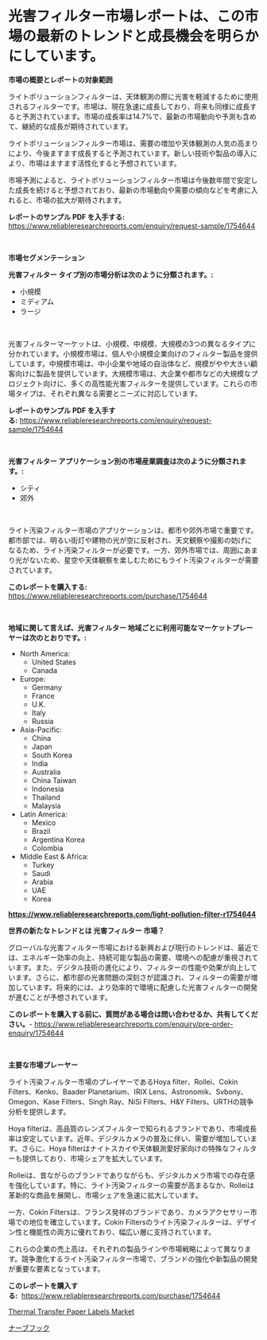 <p><h1>光害フィルター市場レポートは、この市場の最新のトレンドと成長機会を明らかにしています。</h1></p><p><strong>市場の概要とレポートの対象範囲</strong></p>
<p><p>ライトポリューションフィルターは、天体観測の際に光害を軽減するために使用されるフィルターです。市場は、現在急速に成長しており、将来も同様に成長すると予測されています。市場の成長率は14.7%で、最新の市場動向や予測も含めて、継続的な成長が期待されています。</p><p>ライトポリューションフィルター市場は、需要の増加や天体観測の人気の高まりにより、今後ますます成長すると予測されています。新しい技術や製品の導入により、市場はますます活性化すると予想されています。</p><p>市場予測によると、ライトポリューションフィルター市場は今後数年間で安定した成長を続けると予想されており、最新の市場動向や需要の傾向などを考慮に入れると、市場の拡大が期待されます。</p></p>
<p><strong>レポートのサンプル PDF を入手する:</strong> <a href="https://www.reliableresearchreports.com/enquiry/request-sample/1754644">https://www.reliableresearchreports.com/enquiry/request-sample/1754644</a></p>
<p>&nbsp;</p>
<p><strong>市場セグメンテーション</strong></p>
<p><strong>光害フィルター タイプ別の市場分析は次のように分類されます。:</strong></p>
<p><ul><li>小規模</li><li>ミディアム</li><li>ラージ</li></ul></p>
<p>&nbsp;</p>
<p><p>光害フィルターマーケットは、小規模、中規模、大規模の3つの異なるタイプに分かれています。小規模市場は、個人や小規模企業向けのフィルター製品を提供しています。中規模市場は、中小企業や地域の自治体など、規模がやや大きい顧客向けに製品を提供しています。大規模市場は、大企業や都市などの大規模なプロジェクト向けに、多くの高性能光害フィルターを提供しています。これらの市場タイプは、それぞれ異なる需要とニーズに対応しています。</p></p>
<p><strong>レポートのサンプル PDF を入手する:</strong>&nbsp;<a href="https://www.reliableresearchreports.com/enquiry/request-sample/1754644">https://www.reliableresearchreports.com/enquiry/request-sample/1754644</a></p>
<p>&nbsp;</p>
<p><strong> 光害フィルター アプリケーション別の市場産業調査は次のように分類されます。:</strong></p>
<p><ul><li>シティ</li><li>郊外</li></ul></p>
<p>&nbsp;</p>
<p><p>ライト汚染フィルター市場のアプリケーションは、都市や郊外市場で重要です。都市部では、明るい街灯や建物の光が空に反射され、天文観察や撮影の妨げになるため、ライト汚染フィルターが必要です。一方、郊外市場では、周囲にあまり光がないため、星空や天体観察を楽しむためにもライト汚染フィルターが需要されています。</p></p>
<p><strong>このレポートを購入する:</strong>&nbsp; <a href="https://www.reliableresearchreports.com/purchase/1754644">https://www.reliableresearchreports.com/purchase/1754644</a></p>
<p>&nbsp;</p>
<p><strong>地域に関して言えば、光害フィルター 地域ごとに利用可能なマーケットプレーヤーは次のとおりです。:</strong></p>
<p><ul>
    <li>
        North America:
        <ul>
            <li>United States</li>
            <li>Canada</li>
        </ul>
    </li>
    <li>
        Europe:
        <ul>
            <li>Germany</li>
            <li>France</li>
            <li>U.K.</li>
            <li>Italy</li>
            <li>Russia</li>
        </ul>
    </li>
    <li>
        Asia-Pacific:
        <ul>
            <li>China</li>
            <li>Japan</li>
            <li>South Korea</li>
            <li>India</li>
            <li>Australia</li>
            <li>China Taiwan</li>
            <li>Indonesia</li>
            <li>Thailand</li>
            <li>Malaysia</li>
        </ul>
    </li>
    <li>
        Latin America:
        <ul>
            <li>Mexico</li>
            <li>Brazil</li>
            <li>Argentina Korea</li>
            <li>Colombia</li>
        </ul>
    </li>
    <li>
        Middle East & Africa:
        <ul>
            <li>Turkey</li>
            <li>Saudi</li>
            <li>Arabia</li>
            <li>UAE</li>
            <li>Korea</li>
        </ul>
    </li>
    </ul></p>
<p><strong><a href="https://www.reliableresearchreports.com/light-pollution-filter-r1754644">https://www.reliableresearchreports.com/light-pollution-filter-r1754644</a></strong>&nbsp;</p>
<p><strong>世界の新たなトレンドとは 光害フィルター 市場？</strong></p>
<p><p>グローバルな光害フィルター市場における新興および現行のトレンドは、最近では、エネルギー効率の向上、持続可能な製品の需要、環境への配慮が重視されています。また、デジタル技術の進化により、フィルターの性能や効果が向上しています。さらに、都市部の光害問題の深刻さが認識され、フィルターの需要が増加しています。将来的には、より効率的で環境に配慮した光害フィルターの開発が進むことが予想されています。</p></p>
<p><strong>このレポートを購入する前に、質問がある場合は問い合わせるか、共有してください。</strong>- <a href="https://www.reliableresearchreports.com/enquiry/pre-order-enquiry/1754644">https://www.reliableresearchreports.com/enquiry/pre-order-enquiry/1754644</a></p>
<p>&nbsp;</p>
<p><strong>主要な市場プレーヤー</strong></p>
<p><p>ライト汚染フィルター市場のプレイヤーであるHoya filter、Rollei、Cokin Filters、Kenko、Baader Planetarium、IRIX Lens、Astronomik、Svbony、Omegon、Kase Filters、Singh Ray、NiSi Filters、H&Y Filters、URTHの競争分析を提供します。</p><p>Hoya filterは、高品質のレンズフィルターで知られるブランドであり、市場成長率は安定しています。近年、デジタルカメラの普及に伴い、需要が増加しています。さらに、Hoya filterはナイトスカイや天体観測愛好家向けの特殊なフィルターも提供しており、市場シェアを拡大しています。</p><p>Rolleiは、昔ながらのブランドでありながらも、デジタルカメラ市場での存在感を強化しています。特に、ライト汚染フィルターの需要が高まるなか、Rolleiは革新的な商品を展開し、市場シェアを急速に拡大しています。</p><p>一方、Cokin Filtersは、フランス発祥のブランドであり、カメラアクセサリー市場での地位を確立しています。Cokin Filtersのライト汚染フィルターは、デザイン性と機能性の両方に優れており、幅広い層に支持されています。</p><p>これらの企業の売上高は、それぞれの製品ラインや市場戦略によって異なります。競争激化するライト汚染フィルター市場で、ブランドの強化や新製品の開発が重要な要素となっています。</p></p>
<p><strong>このレポートを購入する:</strong>&nbsp;&nbsp;<a href="https://www.reliableresearchreports.com/purchase/1754644">https://www.reliableresearchreports.com/purchase/1754644</a></p>
<p><p><a href="https://github.com/brenzgnarento/Market-Research-Report-List-2/blob/main/thermal-transfer-paper-labels-market.md">Thermal Transfer Paper Labels Market</a></p><p><a href="https://github.com/Sophiaard2003/Market-Research-Report-List-1/blob/main/124602425457.md">ナーブフック</a></p></p>